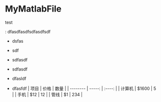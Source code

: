 # MyMatlabFile

test

 : dfasdfasdfsdfasdfsdf
 
  * dsfas
  * sdf
  * sdfasdf

* sdfasdf
* dfasldf
* dfasfdf
| 项目        | 价格   |  数量  |
| --------   | -----:  | :----:  |
| 计算机     | \$1600 |   5     |
| 手机        |   \$12   |   12   |
| 管线        |    \$1    |  234  |
